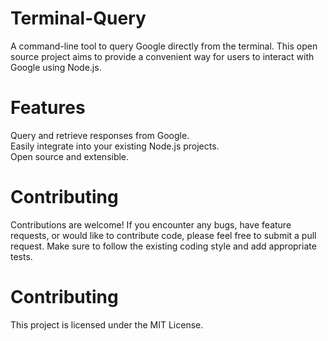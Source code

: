 # Terminal-Query
A command-line tool to query Google directly from the terminal. This open source project aims to provide a convenient way for users to interact with Google using Node.js.

# Features
Query and retrieve responses from Google.<br>
Easily integrate into your existing Node.js projects.<br>
Open source and extensible.<br>

# Contributing
Contributions are welcome! If you encounter any bugs, have feature requests, or would like to contribute code, please feel free to submit a pull request. Make sure to follow the existing coding style and add appropriate tests.

# Contributing
This project is licensed under the MIT License.

